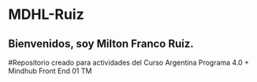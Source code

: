 # MDHL-Ruiz

## Bienvenidos, soy Milton Franco Ruiz.

#Repositorio creado para actividades del Curso Argentina Programa 4.0 + Mindhub Front End 01 TM